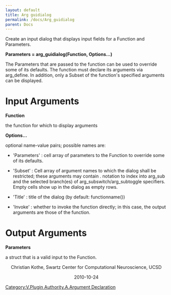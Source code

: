 ```yaml
---
layout: default
title: Arg guidialog
permalink: /docs/Arg_guidialog
parent: Docs
---
```


Create an input dialog that displays input fields for a Function and
Parameters.

**Parameters = arg_guidialog(Function, Options...)**

The Parameters that are passed to the function can be used to override
some of its defaults. The function must declare its arguments via
arg_define. In addition, only a Subset of the function's specified
arguments can be displayed.

# Input Arguments

**Function**

the function for which to display arguments

**Options...**

optional name-value pairs; possible names are:

  - 'Parameters' : cell array of parameters to the Function to override
    some of its defaults.

<!-- end list -->

  - 'Subset' : Cell array of argument names to which the dialog shall be
    restricted; these arguments may contain . notation to index into
    arg_sub and the selected branch(es) of
    arg_subswitch/arg_subtoggle specifiers. Empty cells show up in the
    dialog as empty rows.

<!-- end list -->

  - 'Title' : title of the dialog (by default: functionname())

<!-- end list -->

  - 'Invoke' : whether to invoke the function directly; in this case,
    the output arguments are those of the function.

# Output Arguments

**Parameters**

a struct that is a valid input to the Function.

<center>

Christian Kothe, Swartz Center for Computational Neuroscience, UCSD

</center>

<center>

2010-10-24

</center>

[Category:V.Plugin Authority.A.Argument
Declaration](/Category:V.Plugin_Authority.A.Argument_Declaration "wikilink")
